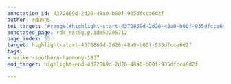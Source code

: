 ```yaml
---
annotation_id: 4372869d-2d26-48a0-b00f-935dfcca6d2f
author: rdunn5
tei_target: "#range(#highlight-start-4372869d-2d26-48a0-b00f-935dfcca6d2f, #highlight-end-4372869d-2d26-48a0-b00f-935dfcca6d2f)"
annotated_page: rdx_r8t5g.p.idm52205712
page_index: 55
target: highlight-start-4372869d-2d26-48a0-b00f-935dfcca6d2f
tags:
- walker-southern-harmony-1837
end_target: highlight-end-4372869d-2d26-48a0-b00f-935dfcca6d2f

---
```

